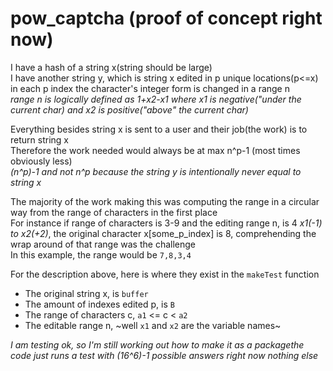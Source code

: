 # pow_captcha (proof of concept right now)

I have a hash of a string x(string should be large)<br>
I have another string y, which is string x edited in p unique locations(p<=x)<br>
in each p index the character's integer form is changed in a range n<br>
_range n is logically defined as 1+x2-x1 where x1 is negative("under the current char) and x2 is positive("above" the current char)_

Everything besides string x is sent to a user and their job(the work) is to return string x<br>
Therefore the work needed would always be at max n^p-1 (most times obviously less)<br>
_(n^p)-1 and not n^p because the string y is intentionally never equal to string x_

The majority of the work making this was computing the range in a circular way from the range of characters in the first place<br>
For instance if range of characters is 3-9 and the editing range n, is 4 _x1(-1) to x2(+2)_, the original character x[some_p_index] is 8, comprehending the wrap around of that range was the challenge<br>
In this example, the range would be `7,8,3,4`

For the description above, here is where they exist in the `makeTest` function
- The original string x, is `buffer`
- The amount of indexes edited p, is `B`
- The range of characters c, `a1` <= c < `a2`
- The editable range n, ~well `x1` and `x2` are the variable names~

_I am testing ok, so I'm still working out how to make it as a packagethe code just runs a test with (16^6)-1 possible answers right now nothing else_
